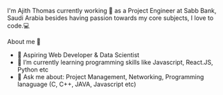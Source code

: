 


I'm  Ajith Thomas currently working 🔭 as a Project Engineer at Sabb Bank, Saudi Arabia besides having passion towards my core subjects, I love to code.💻

About me 🤵

  - 🔭 Aspiring Web Developer & Data Scientist
  - 🌱 I’m currently learning programming skills like Javascript, React.JS, Python etc
  - 💬 Ask me about: Project Management, Networking, Programming lanaguage (C, C++, JAVA, Javascript etc)
 
